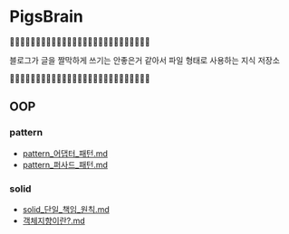 # PigsBrain
🐗🚨🐗🚨🐗🚨🐗🚨🐗🚨🐗🚨🐗🚨🐗🚨🐗🚨🐗🚨🐗🚨🐗🚨🐗🚨🐗

블로그가 글을 짤막하게 쓰기는 안좋은거 같아서 파일 형태로 사용하는 지식 저장소

🐗🚨🐗🚨🐗🚨🐗🚨🐗🚨🐗🚨🐗🚨🐗🚨🐗🚨🐗🚨🐗🚨🐗🚨🐗🚨🐗



## OOP
### pattern
- [pattern_어댑터_패턴.md](https://github.com/2chang5/PigsBrain/tree/main/docs/OOP/pattern/pattern_어댑터_패턴.md)
- [pattern_퍼사드_패턴.md](https://github.com/2chang5/PigsBrain/tree/main/docs/OOP/pattern/pattern_퍼사드_패턴.md)
### solid
- [solid_단일_책임_원칙.md](https://github.com/2chang5/PigsBrain/tree/main/docs/OOP/solid/solid_단일_책임_원칙.md)
- [객체지향이란?.md](https://github.com/2chang5/PigsBrain/tree/main/docs/OOP/객체지향이란?.md)



